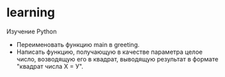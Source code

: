# learning
Изучение Python

* Переименовать функцию main в greeting.
* Написать функцию, получающую в качестве
  параметра целое число, возводящую его в
  квадрат, выводящую результат в формате
  "квадрат числа Х = У".

